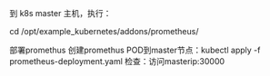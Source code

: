 到 k8s master 主机，执行：

cd /opt/example_kubernetes/addons/prometheus/

部署promethus
创建promethus POD到master节点：kubectl apply -f prometheus-deployment.yaml
检查：访问masterip:30000

